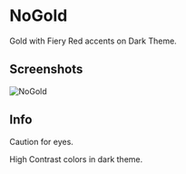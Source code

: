 # NoGold
Gold with Fiery Red accents on Dark Theme.
## Screenshots
![NoGold](https://user-images.githubusercontent.com/84371526/119232720-df63e180-bb43-11eb-947c-0523acc152cc.jpg)




## Info

Caution for eyes.

High Contrast colors in dark theme.



